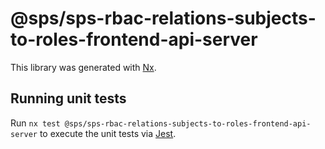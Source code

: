 # @sps/sps-rbac-relations-subjects-to-roles-frontend-api-server

This library was generated with [Nx](https://nx.dev).

## Running unit tests

Run `nx test @sps/sps-rbac-relations-subjects-to-roles-frontend-api-server` to execute the unit tests via [Jest](https://jestjs.io).
